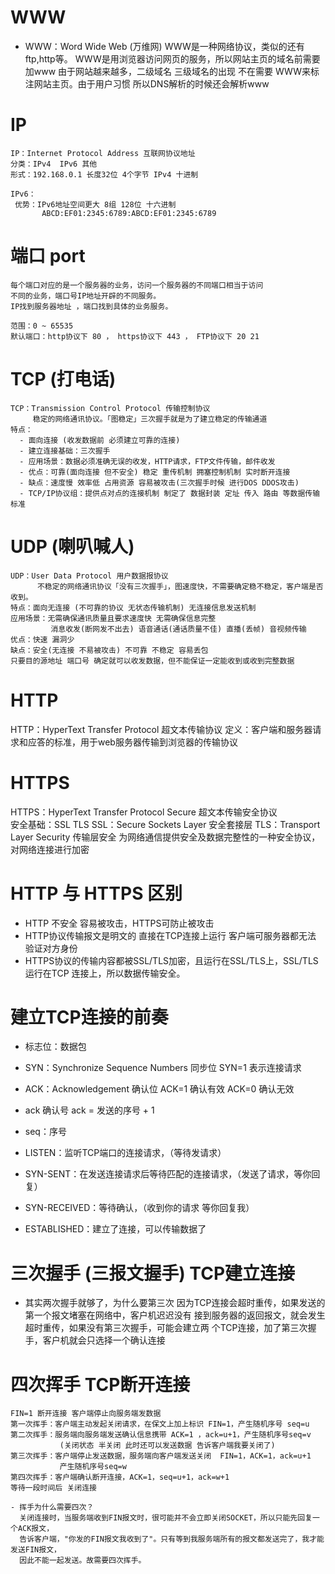 
# WWW
  - WWW：Word Wide Web (万维网) 
    WWW是一种网络协议，类似的还有 ftp,http等。
    WWW是用浏览器访问网页的服务，所以网站主页的域名前需要加www
    由于网站越来越多，二级域名 三级域名的出现 不在需要
    WWW来标注网站主页。由于用户习惯 所以DNS解析的时候还会解析www 

# IP
    IP：Internet Protocol Address 互联网协议地址
    分类：IPv4  IPv6 其他
    形式：192.168.0.1 长度32位 4个字节 IPv4 十进制

    IPv6：
     优势：IPv6地址空间更大 8组 128位 十六进制 
           ABCD:EF01:2345:6789:ABCD:EF01:2345:6789

# 端口 port
    每个端口对应的是一个服务器的业务，访问一个服务器的不同端口相当于访问
    不同的业务，端口号IP地址开辟的不同服务。
    IP找到服务器地址 ，端口找到具体的业务服务。

    范围：0 ~ 65535
    默认端口：http协议下 80 ， https协议下 443 ， FTP协议下 20 21

# TCP (打电话)
    TCP：Transmission Control Protocol 传输控制协议
         稳定的网络通讯协议。「图稳定」三次握手就是为了建立稳定的传输通道
    特点：
      - 面向连接 (收发数据前 必须建立可靠的连接)          
      - 建立连接基础：三次握手
      - 应用场景：数据必须准确无误的收发，HTTP请求，FTP文件传输，邮件收发
      - 优点：可靠(面向连接 但不安全) 稳定 重传机制 拥塞控制机制 实时断开连接
      - 缺点：速度慢 效率低 占用资源 容易被攻击(三次握手时候 进行DOS DDOS攻击)
      - TCP/IP协议组：提供点对点的连接机制 制定了 数据封装 定址 传入 路由 等数据传输标准

# UDP (喇叭喊人)      
    UDP：User Data Protocol 用户数据报协议
          不稳定的网络通讯协议「没有三次握手」，图速度快，不需要确定稳不稳定，客户端是否收到。
    特点：面向无连接 (不可靠的协议 无状态传输机制) 无连接信息发送机制
    应用场景：无需确保通讯质量且要求速度快 无需确保信息完整
             消息收发(断网发不出去) 语音通话(通话质量不佳) 直播(丢帧) 音视频传输
    优点：快速 漏洞少
    缺点：安全(无连接 不易被攻击) 不可靠 不稳定 容易丢包        
    只要目的源地址 端口号 确定就可以收发数据，但不能保证一定能收到或收到完整数据

# HTTP
   HTTP：HyperText Transfer Protocol 超文本传输协议
   定义：客户端和服务器请求和应答的标准，用于web服务器传输到浏览器的传输协议
   
# HTTPS
   HTTPS：HyperText Transfer Protocol Secure 超文本传输安全协议    
   安全基础：SSL TLS
   SSL：Secure Sockets Layer 安全套接层
   TLS：Transport Layer Security 传输层安全
   为网络通信提供安全及数据完整性的一种安全协议，对网络连接进行加密

# HTTP 与 HTTPS 区别
   - HTTP 不安全 容易被攻击，HTTPS可防止被攻击
   - HTTP协议传输报文是明文的 直接在TCP连接上运行 客户端可服务器都无法
     验证对方身份
   - HTTPS协议的传输内容都被SSL/TLS加密，且运行在SSL/TLS上，SSL/TLS运行在TCP
     连接上，所以数据传输安全。      

# 建立TCP连接的前奏
   - 标志位：数据包
   - SYN：Synchronize Sequence Numbers 同步位 
          SYN=1 表示连接请求 
   - ACK：Acknowledgement 确认位 
          ACK=1 确认有效 
          ACK=0 确认无效
   - ack 确认号 
          ack = 发送的序号 + 1 
   - seq：序号       

   - LISTEN：监听TCP端口的连接请求，（等待发请求）
   - SYN-SENT：在发送连接请求后等待匹配的连接请求，（发送了请求，等你回复）
   - SYN-RECEIVED：等待确认，（收到你的请求 等你回复我）
   - ESTABLISHED：建立了连接，可以传输数据了

# 三次握手 (三报文握手) TCP建立连接

   - 其实两次握手就够了，为什么要第三次
     因为TCP连接会超时重传，如果发送的第一个报文堵塞在网络中，客户机迟迟没有
     接到服务器的返回报文，就会发生超时重传，如果没有第三次握手，可能会建立两
     个TCP连接，加了第三次握手，客户机就会只选择一个确认连接   

# 四次挥手 TCP断开连接
    FIN=1 断开连接 客户端停止向服务端发数据  
    第一次挥手：客户端主动发起关闭请求，在保文上加上标识 FIN=1，产生随机序号 seq=u
    第二次挥手：服务端向服务端发送确认信息携带 ACK=1 ，ack=u+1，产生随机序号seq=v
               (关闭状态 半关闭 此时还可以发送数据 告诉客户端我要关闭了)
    第三次挥手：客户端停止发送数据，服务端向客户端发送关闭  FIN=1，ACK=1，ack=u+1
               产生随机序号seq=w
    第四次挥手：客户端确认断开连接，ACK=1，seq=u+1，ack=w+1
    等待一段时间后 关闭连接  

    - 挥手为什么需要四次？
      关闭连接时，当服务端收到FIN报文时，很可能并不会立即关闭SOCKET，所以只能先回复一个ACK报文，
      告诉客户端，"你发的FIN报文我收到了"。只有等到我服务端所有的报文都发送完了，我才能发送FIN报文，
      因此不能一起发送。故需要四次挥手。

 
        